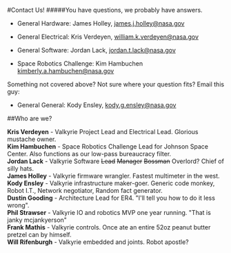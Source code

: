 #Contact Us!
#####You have questions, we probably have answers. 

* General Hardware: James Holley, james.j.holley@nasa.gov  
* General Electrical: Kris Verdeyen, william.k.verdeyen@nasa.gov  
* General Software: Jordan Lack, jordan.t.lack@nasa.gov  

* Space Robotics Challenge: Kim Hambuchen kimberly.a.hambuchen@nasa.gov

Something not covered above? Not sure where your question fits? Email this guy:
* General General: Kody Ensley, kody.g.ensley@nasa.gov  

##Who are we?

**Kris Verdeyen** - Valkyrie Project Lead and Electrical Lead. Glorious mustache owner.  
**Kim Hambuchen** - Space Robotics Challenge Lead for Johnson Space Center. Also functions as our low-pass bureaucracy filter.  
**Jordan Lack** - Valkyrie Software ~~Lead~~ ~~Manager~~ ~~Bossman~~ Overlord? Chief of silly hats.  
**James Holley** - Valkyrie firmware wrangler. Fastest multimeter in the west.  
**Kody Ensley** - Valkyrie infrastructure maker-goer. Generic code monkey, Robot I.T., Network negotiator, Random fact generator.  
**Dustin Gooding** - Architecture Lead for ER4. "I'll tell you how to do it less wrong".  
**Phil Strawser** - Valkyrie IO and robotics MVP one year running. "That is janky mcjankyerson"  
**Frank Mathis** - Valkyrie controls. Once ate an entire 52oz peanut butter pretzel can by himself.  
**Will Rifenburgh** - Valkyrie embedded and joints. Robot apostle?  
